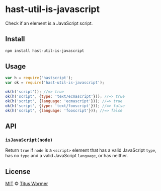 <!--This file is generated by `build-packages.js`-->

# hast-util-is-javascript

Check if an element is a JavaScript script.

## Install

```sh
npm install hast-util-is-javascript
```

## Usage

```javascript
var h = require('hastscript');
var ok = require('hast-util-is-javascript');

ok(h('script')); //=> true
ok(h('script', {type: 'text/ecmascript'})); //=> true
ok(h('script', {language: 'ecmascript'})); //=> true
ok(h('script', {type: 'text/fooscript'})); //=> false
ok(h('script', {language: 'fooscript'})); //=> false
```

## API

### `isJavaScript(node)`

Return `true` if `node` is a `<script>` element that has a valid
JavaScript `type`, has no `type` and a valid JavaScript `language`,
or has neither.

## License

[MIT](https://github.com/wooorm/rehype-minify/blob/master/LICENSE) © [Titus Wormer](http://wooorm.com)
